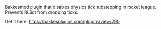 Bakkesmod plugin that disables physics tick substepping in rocket league. Prevents RLBot from dropping ticks.

Get it here: https://bakkesplugins.com/plugins/view/290
